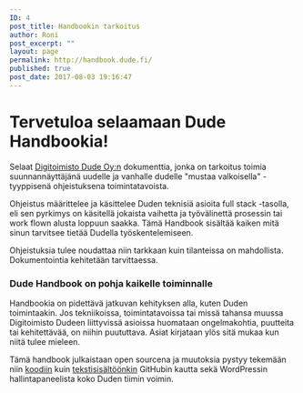 ```yaml
---
ID: 4
post_title: Handbookin tarkoitus
author: Roni
post_excerpt: ""
layout: page
permalink: http://handbook.dude.fi/
published: true
post_date: 2017-08-03 19:16:47
---
```

<h1>Tervetuloa selaamaan Dude Handbookia!</h1>
Selaat <a href="https://www.dude.fi">Digitoimisto Dude Oy:n</a> dokumenttia, jonka on tarkoitus toimia suunnannäyttäjänä uudelle ja vanhalle dudelle "mustaa valkoisella" -tyyppisenä ohjeistuksena toimintatavoista.

Ohjeistus määrittelee ja käsittelee Duden teknisiä asioita full stack -tasolla, eli sen pyrkimys on käsitellä jokaista vaihetta ja työvälinettä prosessin tai work flown alusta loppuun saakka. Tämä Handbook sisältää kaiken mitä sinun tarvitsee tietää Dudella työskentelemiseen.

Ohjeistuksia tulee noudattaa niin tarkkaan kuin tilanteissa on mahdollista. Dokumentointia kehitetään tarvittaessa.
<h3>Dude Handbook on pohja kaikelle toiminnalle</h3>
Handbookia on pidettävä jatkuvan kehityksen alla, kuten Duden toimintaakin. Jos tekniikoissa, toimintatavoissa tai missä tahansa muussa Digitoimisto Dudeen liittyvissä asioissa huomataan ongelmakohtia, puutteita tai kehitettävää, on niihin puututtava. Asiat kirjataan ylös sitä mukaa kun niitä tulee mieleen.

Tämä handbook julkaistaan open sourcena ja muutoksia pystyy tekemään niin <a class="github" href="https://github.com/digitoimistodude/handbook-code">koodiin</a> kuin <a class="github" href="https://github.com/digitoimistodude/handbook">tekstisisältöönkin</a> GitHubin kautta sekä WordPressin hallintapaneelista koko Duden tiimin voimin.